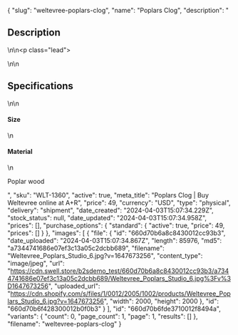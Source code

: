 {
  "slug": "weltevree-poplars-clog",
  "name": "Poplars Clog",
  "description": "<h2>Description</h2>\n<!-- split -->\n<p class=\"lead\"> </p>\n<!-- split -->\n<h2>Specifications</h2>\n<!-- split -->\n<h4>Size</h4>\n<h4>Material</h4>\n<p>Poplar wood</p>",
  "sku": "WLT-1360",
  "active": true,
  "meta_title": "Poplars Clog | Buy Weltevree online at A+R",
  "price": 49,
  "currency": "USD",
  "type": "physical",
  "delivery": "shipment",
  "date_created": "2024-04-03T15:07:34.229Z",
  "stock_status": null,
  "date_updated": "2024-04-03T15:07:34.958Z",
  "prices": [],
  "purchase_options": {
    "standard": {
      "active": true,
      "price": 49,
      "prices": []
    }
  },
  "images": [
    {
      "file": {
        "id": "660d70b6a8c8430012cc93b3",
        "date_uploaded": "2024-04-03T15:07:34.867Z",
        "length": 85976,
        "md5": "a7344741686e07ef3c13a05c2dcbb689",
        "filename": "Weltevree_Poplars_Studio_6.jpg?v=1647673256",
        "content_type": "image/jpeg",
        "url": "https://cdn.swell.store/b2sdemo_test/660d70b6a8c8430012cc93b3/a7344741686e07ef3c13a05c2dcbb689/Weltevree_Poplars_Studio_6.jpg%3Fv%3D1647673256",
        "uploaded_url": "https://cdn.shopify.com/s/files/1/0012/2005/1002/products/Weltevree_Poplars_Studio_6.jpg?v=1647673256",
        "width": 2000,
        "height": 2000
      },
      "id": "660d70b6f428300012b0f0b3"
    }
  ],
  "id": "660d70b6fde3710012f8494a",
  "variants": {
    "count": 0,
    "page_count": 1,
    "page": 1,
    "results": []
  },
  "filename": "weltevree-poplars-clog"
}